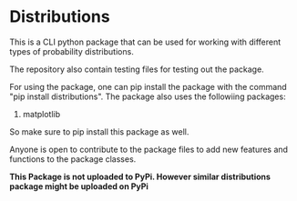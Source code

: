 ﻿# Distributions

This is a CLI python package that can be used for working with different types of probability distributions.

The repository also contain testing files for testing out the package.

For using the package, one can pip install the package with the command "pip install distributions". The package also uses the followiing packages:
1. matplotlib

So make sure to pip install this package as well.

Anyone is open to contribute to the package files to add new features and functions to the package classes.

**This Package is not uploaded to PyPi. However similar distributions package might be uploaded on PyPi**
